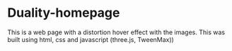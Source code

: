 # Duality-homepage
This is a web page with a distortion hover effect with the images. This was built using html, css and javascript (three.js, TweenMax)) 

